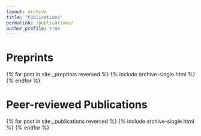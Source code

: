 ```yaml
---
layout: archive
title: "Publications"
permalink: /publications/
author_profile: true
---
```


<!---
{% if author.googlescholar %}
  You can also find my articles on <u><a href="{{author.googlescholar}}">my Google Scholar profile</a>.</u>
{% endif %}

{% include base_path %}
--->

Preprints
====== 

{% for post in site._preprints reversed %}
  {% include archive-single.html %}
{% endfor %}


Peer-reviewed Publications
======

{% for post in site._publications reversed %}
  {% include archive-single.html %}
{% endfor %}
